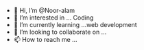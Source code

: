 - 👋 Hi, I’m @Noor-alam
- 👀 I’m interested in ... Coding 
- 🌱 I’m currently learning ...web development 
- 💞️ I’m looking to collaborate on ...
- 📫 How to reach me ...

<!---
Noor-ala/Noor-ala is a ✨ special ✨ repository because its `README.md` (this file) appears on your GitHub profile.
You can click the Preview link to take a look at your changes.
--->
